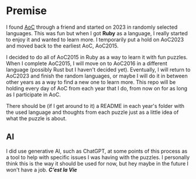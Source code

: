 # Premise
I found [AoC](https://adventofcode.com/about) through a friend and started on 2023 in randomly selected languages.
This was fun but when I got **Ruby** as a language, I really started to enjoy it and wanted to learn more.
I temporarily put a hold on AoC2023 and moved back to the earliest AoC, AoC2015.

I decided to do all of AoC2015 in Ruby as a way to learn it with fun puzzles.
When I complete AoC2015, I will move on to AoC2016 in a different language (possibly Rust but I haven't decided yet).
Eventually, I will return to AoC2023 and finish the random languages, or maybe I will do it in between other years as a way to find a new one to learn more.
This repo will be holding every day of AoC from each year that I do, from now on for as long as I participate in AoC.

There should be (if I get around to it) a README in each year's folder with the used language and thoughts from each puzzle just as a little idea of what the puzzle is about.

## AI
I did use generative AI, such as ChatGPT, at some points of this process as a tool to help with specific issues I was having with the puzzles. 
I personally think this is the way it should be used for now, but hey maybe in the future I won't have a job.
***C’est la Vie***
